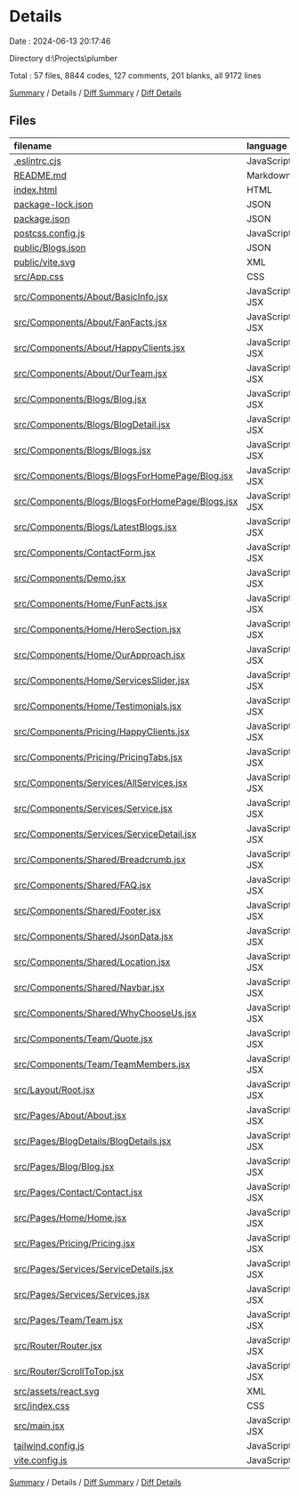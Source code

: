 # Details

Date : 2024-06-13 20:17:46

Directory d:\\Projects\\plumber

Total : 57 files,  8844 codes, 127 comments, 201 blanks, all 9172 lines

[Summary](results.md) / Details / [Diff Summary](diff.md) / [Diff Details](diff-details.md)

## Files
| filename | language | code | comment | blank | total |
| :--- | :--- | ---: | ---: | ---: | ---: |
| [.eslintrc.cjs](/.eslintrc.cjs) | JavaScript | 21 | 0 | 1 | 22 |
| [README.md](/README.md) | Markdown | 5 | 0 | 4 | 9 |
| [index.html](/index.html) | HTML | 36 | 1 | 1 | 38 |
| [package-lock.json](/package-lock.json) | JSON | 5,624 | 0 | 1 | 5,625 |
| [package.json](/package.json) | JSON | 42 | 0 | 1 | 43 |
| [postcss.config.js](/postcss.config.js) | JavaScript | 6 | 0 | 1 | 7 |
| [public/Blogs.json](/public/Blogs.json) | JSON | 44 | 0 | 1 | 45 |
| [public/vite.svg](/public/vite.svg) | XML | 1 | 0 | 0 | 1 |
| [src/App.css](/src/App.css) | CSS | 62 | 2 | 9 | 73 |
| [src/Components/About/BasicInfo.jsx](/src/Components/About/BasicInfo.jsx) | JavaScript JSX | 50 | 0 | 3 | 53 |
| [src/Components/About/FanFacts.jsx](/src/Components/About/FanFacts.jsx) | JavaScript JSX | 53 | 0 | 3 | 56 |
| [src/Components/About/HappyClients.jsx](/src/Components/About/HappyClients.jsx) | JavaScript JSX | 30 | 0 | 3 | 33 |
| [src/Components/About/OurTeam.jsx](/src/Components/About/OurTeam.jsx) | JavaScript JSX | 69 | 0 | 6 | 75 |
| [src/Components/Blogs/Blog.jsx](/src/Components/Blogs/Blog.jsx) | JavaScript JSX | 33 | 0 | 2 | 35 |
| [src/Components/Blogs/BlogDetail.jsx](/src/Components/Blogs/BlogDetail.jsx) | JavaScript JSX | 125 | 1 | 10 | 136 |
| [src/Components/Blogs/Blogs.jsx](/src/Components/Blogs/Blogs.jsx) | JavaScript JSX | 85 | 1 | 2 | 88 |
| [src/Components/Blogs/BlogsForHomePage/Blog.jsx](/src/Components/Blogs/BlogsForHomePage/Blog.jsx) | JavaScript JSX | 27 | 0 | 3 | 30 |
| [src/Components/Blogs/BlogsForHomePage/Blogs.jsx](/src/Components/Blogs/BlogsForHomePage/Blogs.jsx) | JavaScript JSX | 30 | 0 | 3 | 33 |
| [src/Components/Blogs/LatestBlogs.jsx](/src/Components/Blogs/LatestBlogs.jsx) | JavaScript JSX | 38 | 0 | 3 | 41 |
| [src/Components/ContactForm.jsx](/src/Components/ContactForm.jsx) | JavaScript JSX | 157 | 0 | 3 | 160 |
| [src/Components/Demo.jsx](/src/Components/Demo.jsx) | JavaScript JSX | 23 | 0 | 1 | 24 |
| [src/Components/Home/FunFacts.jsx](/src/Components/Home/FunFacts.jsx) | JavaScript JSX | 67 | 0 | 3 | 70 |
| [src/Components/Home/HeroSection.jsx](/src/Components/Home/HeroSection.jsx) | JavaScript JSX | 56 | 0 | 3 | 59 |
| [src/Components/Home/OurApproach.jsx](/src/Components/Home/OurApproach.jsx) | JavaScript JSX | 69 | 0 | 4 | 73 |
| [src/Components/Home/ServicesSlider.jsx](/src/Components/Home/ServicesSlider.jsx) | JavaScript JSX | 284 | 1 | 5 | 290 |
| [src/Components/Home/Testimonials.jsx](/src/Components/Home/Testimonials.jsx) | JavaScript JSX | 118 | 1 | 4 | 123 |
| [src/Components/Pricing/HappyClients.jsx](/src/Components/Pricing/HappyClients.jsx) | JavaScript JSX | 54 | 0 | 3 | 57 |
| [src/Components/Pricing/PricingTabs.jsx](/src/Components/Pricing/PricingTabs.jsx) | JavaScript JSX | 297 | 3 | 3 | 303 |
| [src/Components/Services/AllServices.jsx](/src/Components/Services/AllServices.jsx) | JavaScript JSX | 22 | 0 | 3 | 25 |
| [src/Components/Services/Service.jsx](/src/Components/Services/Service.jsx) | JavaScript JSX | 59 | 0 | 4 | 63 |
| [src/Components/Services/ServiceDetail.jsx](/src/Components/Services/ServiceDetail.jsx) | JavaScript JSX | 217 | 0 | 11 | 228 |
| [src/Components/Shared/Breadcrumb.jsx](/src/Components/Shared/Breadcrumb.jsx) | JavaScript JSX | 19 | 0 | 2 | 21 |
| [src/Components/Shared/FAQ.jsx](/src/Components/Shared/FAQ.jsx) | JavaScript JSX | 85 | 0 | 14 | 99 |
| [src/Components/Shared/Footer.jsx](/src/Components/Shared/Footer.jsx) | JavaScript JSX | 84 | 0 | 14 | 98 |
| [src/Components/Shared/JsonData.jsx](/src/Components/Shared/JsonData.jsx) | JavaScript JSX | 153 | 1 | 12 | 166 |
| [src/Components/Shared/Location.jsx](/src/Components/Shared/Location.jsx) | JavaScript JSX | 112 | 0 | 3 | 115 |
| [src/Components/Shared/Navbar.jsx](/src/Components/Shared/Navbar.jsx) | JavaScript JSX | 151 | 114 | 9 | 274 |
| [src/Components/Shared/WhyChooseUs.jsx](/src/Components/Shared/WhyChooseUs.jsx) | JavaScript JSX | 35 | 0 | 3 | 38 |
| [src/Components/Team/Quote.jsx](/src/Components/Team/Quote.jsx) | JavaScript JSX | 32 | 0 | 1 | 33 |
| [src/Components/Team/TeamMembers.jsx](/src/Components/Team/TeamMembers.jsx) | JavaScript JSX | 44 | 0 | 3 | 47 |
| [src/Layout/Root.jsx](/src/Layout/Root.jsx) | JavaScript JSX | 15 | 0 | 4 | 19 |
| [src/Pages/About/About.jsx](/src/Pages/About/About.jsx) | JavaScript JSX | 36 | 0 | 3 | 39 |
| [src/Pages/BlogDetails/BlogDetails.jsx](/src/Pages/BlogDetails/BlogDetails.jsx) | JavaScript JSX | 14 | 0 | 1 | 15 |
| [src/Pages/Blog/Blog.jsx](/src/Pages/Blog/Blog.jsx) | JavaScript JSX | 14 | 0 | 3 | 17 |
| [src/Pages/Contact/Contact.jsx](/src/Pages/Contact/Contact.jsx) | JavaScript JSX | 22 | 0 | 1 | 23 |
| [src/Pages/Home/Home.jsx](/src/Pages/Home/Home.jsx) | JavaScript JSX | 23 | 0 | 1 | 24 |
| [src/Pages/Pricing/Pricing.jsx](/src/Pages/Pricing/Pricing.jsx) | JavaScript JSX | 22 | 0 | 2 | 24 |
| [src/Pages/Services/ServiceDetails.jsx](/src/Pages/Services/ServiceDetails.jsx) | JavaScript JSX | 14 | 0 | 3 | 17 |
| [src/Pages/Services/Services.jsx](/src/Pages/Services/Services.jsx) | JavaScript JSX | 14 | 0 | 1 | 15 |
| [src/Pages/Team/Team.jsx](/src/Pages/Team/Team.jsx) | JavaScript JSX | 23 | 0 | 2 | 25 |
| [src/Router/Router.jsx](/src/Router/Router.jsx) | JavaScript JSX | 62 | 0 | 4 | 66 |
| [src/Router/ScrollToTop.jsx](/src/Router/ScrollToTop.jsx) | JavaScript JSX | 10 | 0 | 5 | 15 |
| [src/assets/react.svg](/src/assets/react.svg) | XML | 1 | 0 | 0 | 1 |
| [src/index.css](/src/index.css) | CSS | 3 | 0 | 0 | 3 |
| [src/main.jsx](/src/main.jsx) | JavaScript JSX | 11 | 0 | 2 | 13 |
| [tailwind.config.js](/tailwind.config.js) | JavaScript | 36 | 1 | 2 | 39 |
| [vite.config.js](/vite.config.js) | JavaScript | 5 | 1 | 2 | 8 |

[Summary](results.md) / Details / [Diff Summary](diff.md) / [Diff Details](diff-details.md)